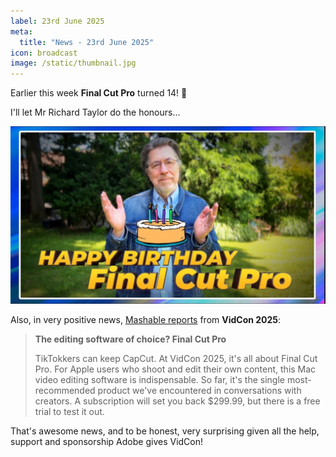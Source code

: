 ```yaml
---
label: 23rd June 2025
meta:
  title: "News - 23rd June 2025"
icon: broadcast
image: /static/thumbnail.jpg
---
```


Earlier this week **Final Cut Pro** turned 14! 🥳

I'll let Mr Richard Taylor do the honours...

[![](/static/fcp-14th-birthday.jpg)](https://www.youtube.com/watch?v=PohWnq2u2Oo)

Also, in very positive news, [Mashable reports](https://mashable.com/article/vidcon-2025-tech-products-we-loved) from **VidCon 2025**:

> **The editing software of choice? Final Cut Pro**
>
> TikTokkers can keep CapCut. At VidCon 2025, it's all about Final Cut Pro. For Apple users who shoot and edit their own content, this Mac video editing software is indispensable. So far, it's the single most-recommended product we've encountered in conversations with creators. A subscription will set you back $299.99, but there is a free trial to test it out.

That's awesome news, and to be honest, very surprising given all the help, support and sponsorship Adobe gives VidCon!